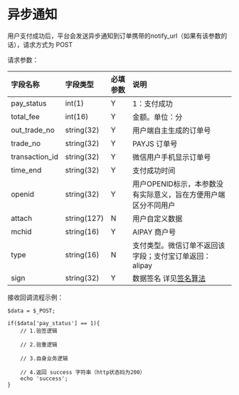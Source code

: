 # 异步通知



用户支付成功后，平台会发送异步通知到订单携带的notify\_url（如果有该参数的话），请求方式为 POST

请求参数：

| 字段名称 | 字段类型 | 必填参数 | 说明 |
| :--- | :--- | :--- | :--- |
| pay\_status | int\(1\) | Y | 1：支付成功 |
| total\_fee | int\(16\) | Y | 金额。单位：分 |
| out\_trade\_no | string\(32\) | Y | 用户端自主生成的订单号 |
| trade\_no | string\(32\) | Y | PAYJS 订单号 |
| transaction\_id | string\(32\) | Y | 微信用户手机显示订单号 |
| time\_end | string\(32\) | Y | 支付成功时间 |
| openid | string\(32\) | Y | 用户OPENID标示，本参数没有实际意义，旨在方便用户端区分不同用户 |
| attach | string\(127\) | N | 用户自定义数据 |
| mchid | string\(16\) | Y | AIPAY 商户号 |
| type | string\(16\) | N | 支付类型。微信订单不返回该字段；支付宝订单返回：alipay |
| sign | string\(32\) | Y | 数据签名 详见[签名算法]() |

接收回调流程示例：

```text
$data = $_POST;

if($data['pay_status'] == 1){
    // 1.验签逻辑

    // 2.验重逻辑

    // 3.自身业务逻辑

    // 4.返回 success 字符串（http状态码为200）
    echo 'success';
}
```

